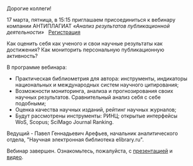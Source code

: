Дорогие коллеги!

17 марта, пятница, в 15:15 приглашаем присоединиться к вебинару компании АНТИПЛАГИАТ _«Анализ результатов публикационной деятельности»_   [Регистрация](https://events.webinar.ru/1176571/423853764)

Как оценить себя как ученого и свои научные результаты как достижения? Как мониторить персональную публикационную активность?

В программе вебинара:
*   Практическая библиометрия для автора: инструменты, индикаторы национальных и международных систем научного цитирования;
*   Возможности мониторинга, анализа и прогнозирования своих научных результатов. Сравнительный анализ себя с себе подобными;
*   Оценка качества научных изданий, рейтинг научных журналов;
*   Будут рассмотрены инструменты: РИНЦ; открытые интерфейсы WoS, Scopus; SciMago Journal Ranking.

Ведущий - Павел Геннадьевич Арефьев, начальник аналитического отдела, "Научная электронная библиотека elibrary.ru".

Вебинар завершен. Ознакомьтесь, пожалуйста, с [презентацией](</more/2023.03.17_Analiz rezul'tatov publikacionnoj dejatel'nosti.pdf>) и  [видео](https://www.youtube.com/watch?v=11jbMdGhUis).
